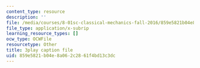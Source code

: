 ```yaml
---
content_type: resource
description: ''
file: /media/courses/8-01sc-classical-mechanics-fall-2016/859e5821b04e8a062c2861f4bd13c3dc_t2PkbsWjG80.srt
file_type: application/x-subrip
learning_resource_types: []
ocw_type: OCWFile
resourcetype: Other
title: 3play caption file
uid: 859e5821-b04e-8a06-2c28-61f4bd13c3dc
---
```

